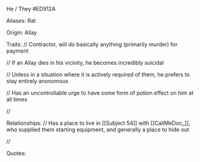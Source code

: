 He / They
\#ED912A

Aliases:
Rat


Origin: Allay

Traits:
 // Contractor, will do basically anything (primarily murder) for payment

 // If an Allay dies in his vicinity, he becomes incredibly suicidal

 // Unless in a situation where it is actively required of them, he prefers to stay entirely anonomous

 // Has an uncontrollable urge to have some form of potion effect on him at all times

 // 
 
Relationships:
 // Has a place to live in [[Subject 54]] with [[CallMeDoc_]], who supplied them starting equipment, and generally a place to hide out
 
 //

Quotes:
